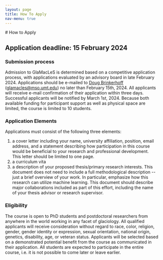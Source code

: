 ```yaml
---
layout: page
title: How To Apply
nav-menu: true
---
```


<div id="main" class="alt">
<section id="one">
<div class="inner" markdown="1">
# How to Apply

## Application deadline: 15 February 2024

### Submission process
Admission to GlaMacLeS is determined based on a competitive application process, with applications evaluated by an advisory board in late February 2024.  Applications should be e-mailed to [Doug Brinkerhoff](glamacles@mso.umt.edu) ([glamacles@mso.umt.edu](glamacles@mso.umt.edu)) no later than February 15th, 2024.  All applicants will receive e-mail confirmation of their application within three days.  Successful applicants will be notified by March 1st, 2024.  Because both available funding for participant support as well as physical space are limited, the course is limited to 10 students.  
### Application Elements
Applications must consist of the following three elements:
1. a cover letter including your name, university affiliation, position, email address, and a statement describing how participation in this course would be beneficial to your research and professional development.  This letter should be limited to one page.  
2. a curriculum vita
3. a description of your proposed thesis/primary research interests.   This document does not need to include a full methodological description -- just a brief overview of your work.  In particular, emphasize how this research can utilize machine learning.  This document should describe major collaborations included as part of this effort, including the name of your thesis advisor or research supervisor.  

### Eligibility
The course is open to PhD students and postdoctoral researchers from anywhere in the world working in any facet of glaciology.  All qualified applicants will receive consideration without regard to race, color, religion, gender, gender identity or expression, sexual orientation, national origin, genetics, disability, age, or veteran status.  Applicants will be selected based on a demonstrated potential benefit from the course as communicated in their application.   All students are expected to participate in the entire course, i.e. it is not possible to come later or leave earlier.

</div>
</section>
</div>
